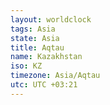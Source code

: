 ```yaml
---
layout: worldclock
tags: Asia
state: Asia
title: Aqtau
name: Kazakhstan
iso: KZ
timezone: Asia/Aqtau
utc: UTC +03:21
---
```


